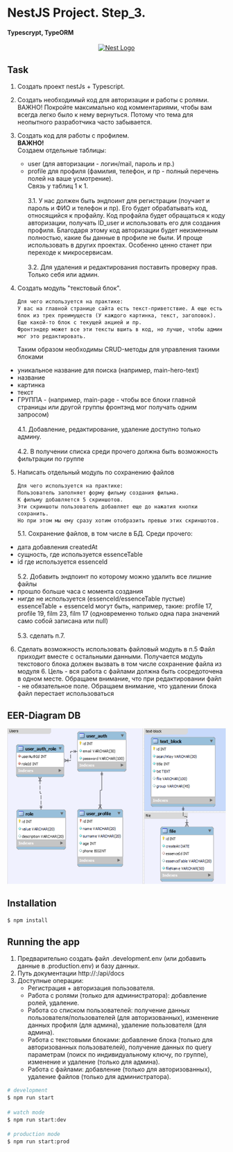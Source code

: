 # NestJS Project. Step_3.
#### Typescrypt, TypeORM

<p align="center">
  <a href="http://nestjs.com/" target="blank"><img src="https://nestjs.com/img/logo-small.svg" width="200" alt="Nest Logo" /></a>
</p>

## Task

1. Создать проект nestJs + Typescript.
2. Создать необходимый код для авторизации и работы с ролями.
   ВАЖНО!
   Покройте максимально код комментариями, чтобы вам всегда легко было к нему вернуться. Потому что тема для неопытного разработчика часто забывается.


3. Создать код для работы с профилем.
   <br><b> ВАЖНО! </b><br>
   Создаем отдельные таблицы:
   * user (для авторизации - логин/mail, пароль и пр.)
   * profile для профиля (фамилия, телефон, и пр - полный перечень полей на ваше усмотрение).<br>
   Связь у таблиц 1 к 1.
    <br><br>
    3.1. У нас должен  быть эндпоинт для регистрации (поучает и пароль и ФИО и телефон и пр). Его будет обрабатывать код, относящийся к профайлу. Код профайла будет обращаться к коду авторизации, получать ID_user и использовать его для создания профиля.
Благодаря этому код авторизации будет неизменным полностью, какие бы данные в профиле не были. И проще использовать в других проектах. Особенно ценно станет при переходе к микросервисам.<br><br>
    3.2. Для удаления и редактирования поставить проверку прав. Только себя или админ.


4. Создать модуль "текстовый блок".
   ```
   Для чего используется на практике:
   У вас на главной странице сайта есть текст-приветствие. А еще есть блок из трех преимуществ (У каждого картинка, текст, заголовок).
   Еще какой-то блок с текущей акцией и пр.
   Фронтэндер может все эти тексты вшить в код, но лучше, чтобы админ мог это редактировать.
   ```
   Таким образом необходимы CRUD-методы для управления такими блоками
- уникальное название для поиска (например, main-hero-text)
- название
- картинка
- текст
- ГРУППА - (например, main-page - чтобы все блоки главной страницы или другой группы фронтэнд мог получать одним запросом)<br><br>
  4.1. Добавление, редактирование, удаление доступно только админу.<br><br>
  4.2. В получении списка среди прочего должна быть возможность фильтрации по группе<br>


5. Написать отдельный модуль по сохранению файлов
   ```
   Для чего используется на практике:
   Пользователь заполняет форму фильму создания фильма.
   К фильму добавляется 5 скриншотов.
   Эти скриншоты пользователь добавляет еще до нажатия кнопки сохранить.
   Но при этом мы ему сразу хотим отобразить превью этих скриншотов.
   ```
   5.1. Сохранение файлов, в том числе в БД.
Среди прочего:
- дата добавления createdAt
- сущность, где используется essenceTable
- id где используется essenceId<br><br>
  5.2. Добавить эндпоинт по которому можно удалить все лишние файлы
- прошло больше часа с момента создания
- нигде не используется (essenceId/essenceTable пустые)
  essenceTable + essenceId могут быть, например, такие: profile 17, profile 19, film 23, film 17 (одновременно только одна пара значений само собой записана или null)<br><br>
  5.3. сделать п.7.


6. Сделать возможность использовать файловый модуль в п.5
   Файл приходит вместе с остальными данными. Получается модуль текстового блока должен вызвать в том числе сохранение файла из модуля 6. Цель - вся работа с файлами должна быть сосредоточена в одном месте.
   Обращаем внимание, что при редактировании файл - не обязательное поле.
   Обращаем внимание, что  удалении блока файл перестает использоваться

## EER-Diagram DB
<p align="center">
  <img src="./eer_NestJs_step3.png" width="650" alt="EER-diagram" /></a>
</p>

## Installation

```bash
$ npm install
```

## Running the app
1. Предварительно создать файл .development.env (или добавить данные в .production.env) и базу данных. 
2. Путь документации http://<HOST>:<PORT>/api/docs
3. Доступные операции:
   * Регистрация + авторизация пользователя.
   * Работа с ролями (только для администратора): добавление ролей, удаление.
   * Работа со списком пользователей: получение данных пользователя/пользователей (для авторизованных), изменение данных профиля (для админа), удаление пользователя (для админа).
   * Работа с текстовыми блоками: добавление блока (только для авторизованных пользователей), получение данных по query параметрам (поиск по индивидуальному ключу, по группе), изменение и удаление (только для админа).
   * Работа с файлами: добавление (только для авторизованных), удаление файлов (только для администратора).
```bash
# development
$ npm run start 

# watch mode
$ npm run start:dev 

# production mode
$ npm run start:prod
```